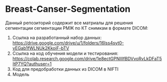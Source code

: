 # Breast-Canser-Segmentation
Данный репозиторий содержит все матриалы для решения сегментации сегментации РМЖ по КТ снимкам в формате DICOM:
1) Ссылка на разработанный набор данных: https://drive.google.com/drive/u/1/folders/16Iss4syt0-vEGab1fWLNUk2KkoiF-bTV
2) Ссылка на код обучения модели и тестирования: https://colab.research.google.com/drive/1e8ectGPNIIIfBDVvoRvLkDFaT5ItP7YQ?authuser=1
3) Код для предобработки данных из DICOМ в NIFTI 
4) Модель
